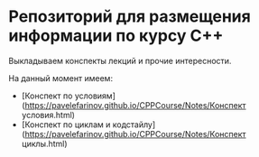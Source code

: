 #	Репозиторий для размещения информации по курсу С++ 
Выкладываем конспекты лекций и прочие интересности.

На данный момент имеем:
-	[Конспект по условиям](https://pavelefarinov.github.io/CPPCourse/Notes/Конспект условия.html)
-	[Конспект по циклам и кодстайлу](https://pavelefarinov.github.io/CPPCourse/Notes/Конспект циклы.html)

